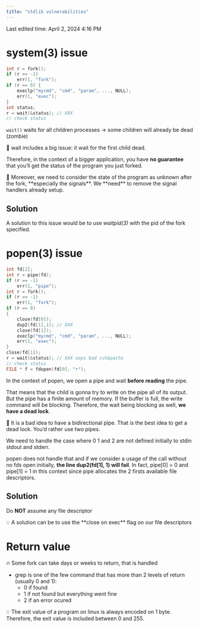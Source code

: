 ```yaml
---
title: "stdlib vulnerabilities"
---
```

Last edited time: April 2, 2024 4:16 PM

# system(3) issue

```c
int r = fork();
if (r == -1)
	err(1, "fork");
if (r == 0) {
	execlp("mycmd", "cmd", "param", ..., NULL);
	err(1, "exec");
}
int status;
r = wait(&status); // XXX
// check status
```

`wait()` waits for all children processes → some children will already be dead (zombie)

<aside>
🚨 wait includes a big issue: it wait for the first child dead.

</aside>

Therefore, in the context of a bigger application, you have **no guarantee** that you’ll get the status of the program you just forked.

<aside>
🧠 Moreover, we need to consider the state of the program as unknown after the fork, **especially the signals**. We **need** to remove the signal handlers already setup.

</aside>

## Solution

A solution to this issue would be to use *waitpid(3)* with the pid of the fork specified.

# popen(3) issue

```c
int fd[2];
int r = pipe(fd);
if (r == -1)
	err(1, "pipe");
int r = fork();
if (r == -1)
	err(1, "fork");
if (r == 0)
{
	close(fd[0]);
	dup2(fd[1],1); // XXX
	close(fd[1]);
	execlp("mycmd", "cmd", "param", ..., NULL);
	err(1, "exec");
}
close(fd[1]);
r = wait(&status); // XXX oops bad cut&paste
// check status
FILE * f = fdopen(fd[0], "r");
```

In the context of popen, we open a pipe and wait **before reading** the pipe.

That means that the child is gonna try to write on the pipe all of its output. But the pipe has a finite amount of memory. If the buffer is full, the write command will be blocking. Therefore, the wait being blocking as well, **we have a dead lock**.

<aside>
🚨 It is a bad idea to have a bidirectional pipe. That is the best idea to get a dead lock.
You’d rather use two pipes.

</aside>

We need to handle the case where 0 1 and 2 are not defined initially to stdin stdout and stderr.

popen does not handle that and if we consider a usage of the call without no fds open initially, **the line dup2(fd[1], 1) will fail**. In fact, pipe[0] = 0 and pipe[1] = 1 in this context since pipe allocates the 2 firsts available file descriptors.

## Solution

Do **NOT** assume any file descriptor

<aside>
💡 A solution can be to use the **close on exec** flag on our file descriptors

</aside>

# Return value

<aside>
🔥 Some fork can take days or weeks to return, that is handled

</aside>

- grep is one of the few command that has more than 2 levels of return (usually 0 and 1):
    - 0 if found
    - 1 if not found but everything went fine
    - 2 if an error ocured

<aside>
💡 The exit value of a program on linux is always encoded on 1 byte.
Therefore, the exit value is included between 0 and 255.

</aside>
